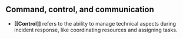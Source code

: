 ## Command, control, and communication

- **[[Control]]** refers to the ability to manage technical aspects during incident response, like coordinating resources and assigning tasks.
